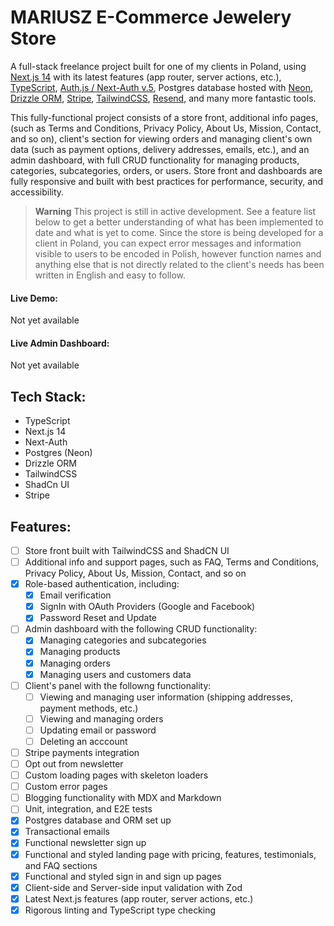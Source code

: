 # MARIUSZ E-Commerce Jewelery Store

A full-stack freelance project built for one of my clients in Poland, using [Next.js 14](https://nextjs.org/) with its latest features (app router, server actions, etc.), [TypeScript](https://www.typescriptlang.org/), [Auth.js / Next-Auth v.5](https://authjs.dev/), Postgres database hosted with [Neon](https://neon.tech/), [Drizzle ORM](https://orm.drizzle.team/), [Stripe](https://stripe.com/en-pl), [TailwindCSS](https://tailwindcss.com/), [Resend](https://resend.com), and many more fantastic tools.

This fully-functional project consists of a store front, additional info pages, (such as Terms and Conditions, Privacy Policy, About Us, Mission, Contact, and so on), client's section for viewing orders and managing client's own data (such as payment options, delivery addresses, emails, etc.), and an admin dashboard, with full CRUD functionality for managing products, categories, subcategories, orders, or users. Store front and dashboards are fully responsive and built with best practices for performance, security, and accessibility.

> **Warning**
> This project is still in active development. See a feature list below to get a better understanding of what has been implemented to date and what is yet to come.
> Since the store is being developed for a client in Poland, you can expect error messages and information visible to users to be encoded in Polish, however function names and anything else that is not directly related to the client's needs has been written in English and easy to follow.

#### Live Demo:

Not yet available

#### Live Admin Dashboard:

Not yet available

## Tech Stack:

- TypeScript
- Next.js 14
- Next-Auth
- Postgres (Neon)
- Drizzle ORM
- TailwindCSS
- ShadCn UI
- Stripe

## Features:

- [ ] Store front built with TailwindCSS and ShadCN UI
- [ ] Additional info and support pages, such as FAQ, Terms and Conditions, Privacy Policy, About Us, Mission, Contact, and so on
- [x] Role-based authentication, including:
  - [x] Email verification
  - [x] SignIn with OAuth Providers (Google and Facebook)
  - [x] Password Reset and Update
- [ ] Admin dashboard with the following CRUD functionality:
  - [x] Managing categories and subcategories
  - [x] Managing products
  - [x] Managing orders
  - [x] Managing users and customers data
- [ ] Client's panel with the followng functionality:
  - [ ] Viewing and managing user information (shipping addresses, payment methods, etc.)
  - [ ] Viewing and managing orders
  - [ ] Updating email or password
  - [ ] Deleting an acccount
- [ ] Stripe payments integration
- [ ] Opt out from newsletter
- [ ] Custom loading pages with skeleton loaders
- [ ] Custom error pages
- [ ] Blogging functionality with MDX and Markdown
- [ ] Unit, integration, and E2E tests
- [x] Postgres database and ORM set up
- [x] Transactional emails
- [x] Functional newsletter sign up
- [x] Functional and styled landing page with pricing, features, testimonials, and FAQ sections
- [x] Functional and styled sign in and sign up pages
- [x] Client-side and Server-side input validation with Zod
- [x] Latest Next.js features (app router, server actions, etc.)
- [x] Rigorous linting and TypeScript type checking
